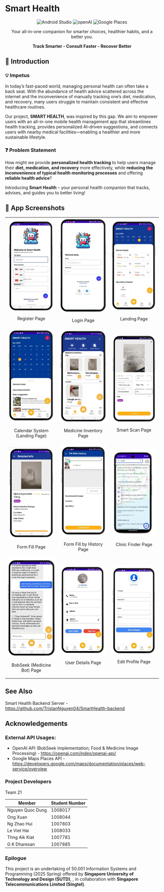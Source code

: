 # Smart Health

<div align="center">
  <div>
    <img src="https://img.shields.io/badge/Android%20Studio-3DDC84?style=flat&logo=android-studio&logoColor=white" alt="Android Studio" />
    <img src="https://img.shields.io/badge/OpenAI-%23412991?logo=openai&logoColor=white" alt="openAI" />
    <img src="https://img.shields.io/badge/Google-4285F4?logo=google&logoColor=white" alt="Google Places" />
  </div>

  <p />
  <p align="center">Your all-in-one companion for smarter choices, healthier habits, and a better you.</p>
  <p align="center"><b>Track Smarter - Consult Faster - Recover Better</b></p>
</div>

## 📱 Introduction

### 💡 Impetus

In today’s fast-paced world, managing personal health can often take a back seat. With the abundance of health advice scattered across the internet and the inconvenience of manually tracking one’s diet, medication, and recovery, many users struggle to maintain consistent and effective healthcare routines.

Our project, **SMART HEALTH**, was inspired by this gap. We aim to empower users with an all-in-one mobile health management app that streamlines health tracking, provides personalized AI-driven suggestions, and connects users with nearby medical facilities—enabling a healthier and more sustainable lifestyle.

### ❓ Problem Statement

How might we provide **personalized health tracking** to help users manage their **diet, medication, and recovery** more effectively, while **reducing the inconvenience of typical health monitoring processes** and offering **reliable health advice**?

Introducing **Smart Health** – your personal health companion that tracks, advises, and guides you to better living!

## 👀 App Screenshots
<table>
  <tr>
    <td>
      <div align="center">
        <img src="docs/register.png" alt="Register Page" width="300" />
        <p>Register Page</p>
      </div>
    </td>
    <td>
      <div align="center">
        <img src="docs/login.png" alt="Login Page" width="300" />
        <p>Login Page</p>
      </div>
    </td>
    <td>
      <div align="center">
        <img src="docs/landing.png" alt="Landing Page" width="300" />
        <p>Landing Page</p>
      </div>
    </td>
  </tr>
  <tr>
    <td>
      <div align="center">
        <img src="docs/calendar.png" alt="Calendar System" width="300" />
        <p>Calendar System (Landing Page)</p>
      </div>
    </td>
    <td>
      <div align="center">
        <img src="docs/medicine_inventory.png" alt="Medicine Inventory Page" width="300" />
        <p>Medicine Inventory Page</p>
      </div>
    </td>
    <td>
      <div align="center">
        <img src="docs/smart_scan.png" alt="Smart Scan Page" width="300" />
        <p>Smart Scan Page</p>
      </div>
    </td>
  </tr>
  <tr>
    <td>
      <div align="center">
        <img src="docs/form_fill.png" alt="Form Fill Page" width="300" />
        <p>Form Fill Page</p>
      </div>
    </td>
    <td>
      <div align="center">
        <img src="docs/form_history.png" alt="Form Fill by History Page" width="300" />
        <p>Form Fill by History Page</p>
      </div>
    </td>
    <td>
        <div align="center">
            <img src="docs/clinic_finder.png" alt="Clinic Finder Page" width="300"/>
            <p>Clinic Finder Page</p>
        </div>
    </td>
  </tr>
  <tr>
    <td>
      <div align="center">
        <img src="docs/bobseek.png" alt="BobSeek (Medicine Bot) Page" width="300" />
        <p>BobSeek (Medicine Bot) Page</p>
      </div>
    </td>
    <td>
      <div align="center">
            <img src="docs/user.png" alt="User Details Page" width="300"/>
            <p>User Details Page</p>
        </div>
    </td>
    <td>
        <div align="center">
            <img src="docs/edit_profile.png" alt="User Details Page" width="300"/>
            <p>Edit Profile Page</p>
        </div>
    </td>
  </tr>
</table>

## See Also

Smart Health Backend Server - https://github.com/TristanNguyen04/SmartHealth-backend

## Acknowledgements

### External API Usages:
- OpenAI API (BobSeek Implementation; Food & Medicine Image Processing) - https://openai.com/index/openai-api/
- Google Maps Places API - https://developers.google.com/maps/documentation/places/web-service/overview

### Project Developers

Team 21

| Member                | Student Number |
|-----------------------|----------------|
| Nguyen Quoc Dung   	| 1008017        |
| Ong Xuan    		    | 1008044        |
| Ng Zhao Hui 		    | 1007803        |
| Le Viet Hai        	| 1008033        |
| Thng Aik Kiat  	    | 1007781        |
| G K Dharesan       	| 1007885        |

### Epilogue

This project is an undertaking of 50.001 Information Systems and Programming (2025 Spring) offered by **Singapore University of Technology and Design (SUTD)**, , in collaboration with **Singapore Telecommunications Limited (Singtel)**.

